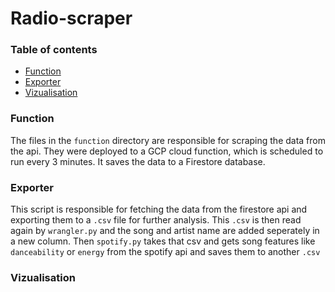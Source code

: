 # Radio-scraper

### Table of contents
- [Function](#Function)
- [Exporter](#Exporter)
- [Vizualisation](#Vizualisation)

### Function
The files in the `function` directory are responsible for scraping the data from the api. They were deployed to a GCP cloud function, which is scheduled to run every 3 minutes. It saves the data to a Firestore database.

### Exporter
This script is responsible for fetching the data from the firestore api and exporting them to a `.csv` file for further analysis. This `.csv` is then read again by `wrangler.py` and the song and artist name are added seperately in a new column. Then `spotify.py` takes that csv and gets song features like `danceability` or `energy` from the spotify api and saves them to another `.csv`

### Vizualisation

